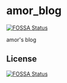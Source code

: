 # amor_blog
[![FOSSA Status](https://app.fossa.io/api/projects/git%2Bgithub.com%2Famor520%2Famor_blog.svg?type=shield)](https://app.fossa.io/projects/git%2Bgithub.com%2Famor520%2Famor_blog?ref=badge_shield)

amor's blog


## License
[![FOSSA Status](https://app.fossa.io/api/projects/git%2Bgithub.com%2Famor520%2Famor_blog.svg?type=large)](https://app.fossa.io/projects/git%2Bgithub.com%2Famor520%2Famor_blog?ref=badge_large)